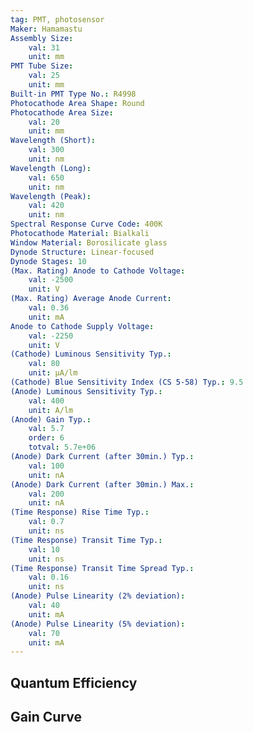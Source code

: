 ```yaml
---
tag: PMT, photosensor
Maker: Hamamastu
Assembly Size:
    val: 31
    unit: mm
PMT Tube Size:
    val: 25
    unit: mm
Built-in PMT Type No.: R4998
Photocathode Area Shape: Round
Photocathode Area Size:
    val: 20
    unit: mm
Wavelength (Short):
    val: 300
    unit: nm
Wavelength (Long):
    val: 650
    unit: nm
Wavelength (Peak):
    val: 420
    unit: nm
Spectral Response Curve Code: 400K
Photocathode Material: Bialkali
Window Material: Borosilicate glass
Dynode Structure: Linear-focused
Dynode Stages: 10
(Max. Rating) Anode to Cathode Voltage:
    val: -2500
    unit: V
(Max. Rating) Average Anode Current:
    val: 0.36
    unit: mA
Anode to Cathode Supply Voltage:
    val: -2250
    unit: V
(Cathode) Luminous Sensitivity Typ.:
    val: 80
    unit: μA/lm
(Cathode) Blue Sensitivity Index (CS 5-58) Typ.: 9.5
(Anode) Luminous Sensitivity Typ.:
    val: 400
    unit: A/lm
(Anode) Gain Typ.:
    val: 5.7
    order: 6
    totval: 5.7e+06
(Anode) Dark Current (after 30min.) Typ.:
    val: 100
    unit: nA
(Anode) Dark Current (after 30min.) Max.:
    val: 200
    unit: nA
(Time Response) Rise Time Typ.:
    val: 0.7
    unit: ns
(Time Response) Transit Time Typ.:
    val: 10
    unit: ns
(Time Response) Transit Time Spread Typ.:
    val: 0.16
    unit: ns
(Anode) Pulse Linearity (2% deviation):
    val: 40
    unit: mA
(Anode) Pulse Linearity (5% deviation):
    val: 70
    unit: mA
---
```

## Quantum Efficiency
## Gain Curve
